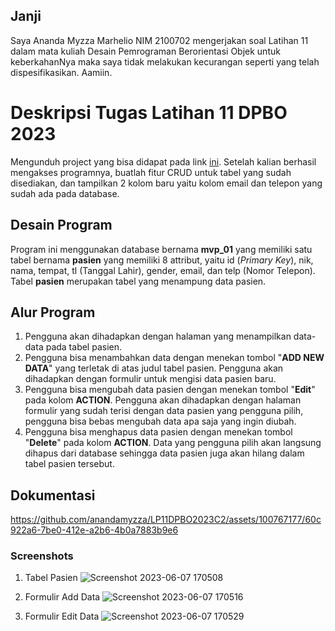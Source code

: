 ## Janji
Saya Ananda Myzza Marhelio NIM 2100702 mengerjakan soal Latihan 11 dalam mata kuliah Desain Pemrograman Berorientasi Objek untuk keberkahanNya maka saya tidak melakukan kecurangan seperti yang telah dispesifikasikan. Aamiin.

# Deskripsi Tugas Latihan 11 DPBO 2023
Mengunduh project yang bisa didapat pada link [ini](https://drive.google.com/drive/u/1/folders/1ePCAcXj9KLugPXP_SXlDi2M7SGbpw1t3). Setelah kalian berhasil mengakses programnya, buatlah fitur CRUD untuk tabel yang sudah disediakan, dan tampilkan 2 kolom baru yaitu kolom email dan telepon yang sudah ada pada database.

## Desain Program
Program ini menggunakan database bernama **mvp_01** yang memiliki satu tabel bernama **pasien** yang memiliki 8 attribut, yaitu id (_Primary Key_), nik, nama, tempat, tl (Tanggal Lahir), gender, email, dan telp (Nomor Telepon). Tabel **pasien** merupakan tabel yang menampung data pasien.

## Alur Program
1. Pengguna akan dihadapkan dengan halaman yang menampilkan data-data pada tabel pasien.
2. Pengguna bisa menambahkan data dengan menekan tombol "**ADD NEW DATA**" yang terletak di atas judul tabel pasien. Pengguna akan dihadapkan dengan formulir untuk mengisi data pasien baru.
3. Pengguna bisa mengubah data pasien dengan menekan tombol "**Edit**" pada kolom **ACTION**. Pengguna akan dihadapkan dengan halaman formulir yang sudah terisi dengan data pasien yang pengguna pilih, pengguna bisa bebas mengubah data apa saja yang ingin diubah.
4. Pengguna bisa menghapus data pasien dengan menekan tombol "**Delete**" pada kolom **ACTION**. Data yang pengguna pilih akan langsung dihapus dari database sehingga data pasien juga akan hilang dalam tabel pasien tersebut.

## Dokumentasi
https://github.com/anandamyzza/LP11DPBO2023C2/assets/100767177/60c922a6-7be0-412e-a2b6-4b0a7883b9e6

### Screenshots
1. Tabel Pasien
![Screenshot 2023-06-07 170508](https://github.com/anandamyzza/LP11DPBO2023C2/assets/100767177/cba7900b-208d-47af-b4f0-0e55fe08f7cf)

2. Formulir Add Data
![Screenshot 2023-06-07 170516](https://github.com/anandamyzza/LP11DPBO2023C2/assets/100767177/c49ffbf9-f472-4cae-93ac-9982a7c04a73)

3. Formulir Edit Data
![Screenshot 2023-06-07 170529](https://github.com/anandamyzza/LP11DPBO2023C2/assets/100767177/4a7d8e82-66be-400f-a3c0-15c146dfece5)

